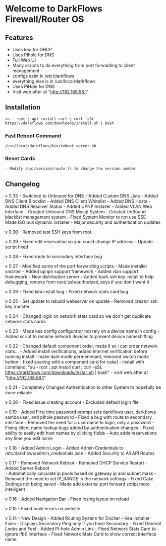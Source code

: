 # Welcome to DarkFlows Firewall/Router OS

## Features
- Uses kea for DHCP
- Uses Pihole for DNS
- Full Web UI
- Many scripts to do everything from port forwarding to client management
- configs exist in /etc/darkflows
- everything else is in /usr/local/darkflows
- Uses PiHole for DNS
- Visit web after at "http://192.168.58.1"

## Installation
```
su - root ; apt install curl ; curl -sSL https://darkflows.com/downloads/install.sh | bash
```

### Fast Reboot Command
```
/usr/local/darkflows/bin/reboot_server.sh
``` 

### Reset Cards
    - Modify /api/version/route.ts to change the version number
    

## Changelog
v 0.33
    - Switched to Unbound for DNS
    - Added Custom DNS Lists
    - Added DNS Client Blocklist
    - Added DNS Client Whitelist
    - Added DNS Hosts
    - Added DNS Resolver Status
    - Added UPNP Installer
    - Added VLAN Web Interface
    - Created Unbound DNS Mysql System
    - Created UnBound blacklist management system
    - Fixed System Monitor to not use SSE
    - Made ISO pull dynamic installer
    - Major security and authentication updates
    


    
v 0.30
    - Removed test SSH keys from root

v 0.29
    - Fixed edit reservation so you could change IP address
    - Update script fixed
    
v 0.28
    - Fixed route to secondary interface bug

v 0.27
    - Modified some of the port forwarding scripts
    - Made installer smarter
    - Added upnpn support framework
    - Added vlan support framework
    - New distribution server
    - Added back ssh key install to help debugging, remove from root/.ssh/authorized_keys if you don't want it

v 0.26
    - Fixed kea install bug
    - Fixed network stats card bug


v 0.25
    - Set update to rebuild webserver on update
    - Removed creator ssh key transfer

v 0.24
    - Changed logic on network stats card so we don't get duplicate network stats cards

v 0.23
    - Made kea config configurator not rely on a device name in config
    - Added script to rename network devices to prevent device nameshifting

v 0.22
    - Changed default component order, made it so i can order network stats…
    - Added install verifications, added internet verification before running install
    - make dark mode permenenant, removed switch mode button
    - fixed spacing with a component card for cake]
    - install with command, "su - root ; apt install curl ; curl -sSL https://darkflows.com/downloads/install.sh | bash"
    - visit web after at "http://192.168.58.1"

v 0.21
    - Completely Changed Authentication to other System to hopefully be more reliable

v 0.20
    - Fixed issue creating account
    - Excluded default login file

v 0.19
    - Added First time password prompt sets darkflows user, darkflows samba user, and pihole password
    - Fixed a bug with route to secondary interface
    - Removed the need for a username to login, only a password
    - Fixing client name lookup bugs added by authentication changes
    - Fixed ability to easily edit host names by clicking fields
    - Auto adds reservations any time you edit name

v 0.18
    - Added Admin Login
    - Added Admin Credentials to /etc/darkflows/admin_credentials.json
    - Added Security to All API Routes

v 0.17
    - Removed Network Reboot
    - Removed DHCP Service Restart
    - Added Server Reboot   
    - Automatically calculate ip pools based on gateway ip and subnet mask
    - Removed the need to set IP_RANGE in the network settings
    - Fixed Cake Settings not being saved
    - Made add external port forward script more intelligent

v 0.16
    - Added Navigation Bar
    - Fixed losing layout on reload

v 0.15
    - Fixed build errors on website


v 0.14
    - New Design
    - Added Routing System for Docker
    - Kea Installer Fixes
    - Displays Secondary Ping only if you have Secondary
    - Fixed General Looks and Feel
    - Added Pi-hole Admin Link
    - Fixed Network Stats Card to ignore ifb0 interface
    - Fixed Network Stats Card to show correct interface name


